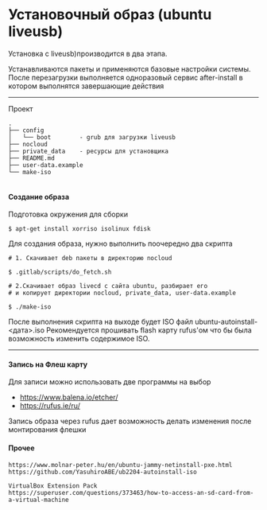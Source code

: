 # Установочный образ (ubuntu liveusb)

Установка с liveusb)производится в два этапа.

 Устанавливаются пакеты и применяются базовые настройки системы.
 После перезагрузки выполняется одноразовый сервис after-install в котором выполнятся завершающие действия

---



Проект
```
.
├── config
│   └── boot        - grub для загрузки liveusb
├── nocloud
├── private_data    - ресурсы для установщика
├── README.md
├── user-data.example
└── make-iso
 
```



#### <b>Создание образа</b>

Подготовка окружения для сборки 
```
$ apt-get install xorriso isolinux fdisk
```
Для создания образа, нужно выполнить поочередно два скрипта 

```
# 1. Скачивает deb пакеты в директорию nocloud 

$ .gitlab/scripts/do_fetch.sh
```

```
# 2.Скачивает образ livecd с сайта ubuntu, разбирает его 
# и копирует директории nocloud, private_data, user-data.example

$ ./make-iso
```

После выполнения скрипта на выходе будет ISO файл ubuntu-autoinstall-<дата>.iso
Рекомендуется прошивать flash карту rufus'ом что бы была возможность изменить содержимое ISO.


---
#### <b>Запись на Флеш карту</b>

Для записи можно использовать две программы на выбор

- https://www.balena.io/etcher/
- https://rufus.ie/ru/

Запись образа через rufus дает возможность делать изменения после монтирования флешки


#### <b>Прочее</b>
```
https://www.molnar-peter.hu/en/ubuntu-jammy-netinstall-pxe.html
https://github.com/YasuhiroABE/ub2204-autoinstall-iso

VirtualBox Extension Pack
https://superuser.com/questions/373463/how-to-access-an-sd-card-from-a-virtual-machine
```
